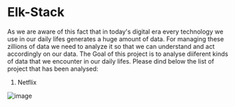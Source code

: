 # Elk-Stack
As we are aware of this fact that in today's digital era every technology we use in our daily lifes generates a huge amount of data. For managing these zillions of data we need to analyze it so that we can understand and act accordingly on our data.
The Goal of this project is to analyse diiferent kinds of data that we encounter in our daily lifes.
Please dind below the list of project that has been analysed:
1. Netflix

![image](https://user-images.githubusercontent.com/72099795/126894236-116912f3-4939-49cb-be5e-a6a07939bf7c.png)


